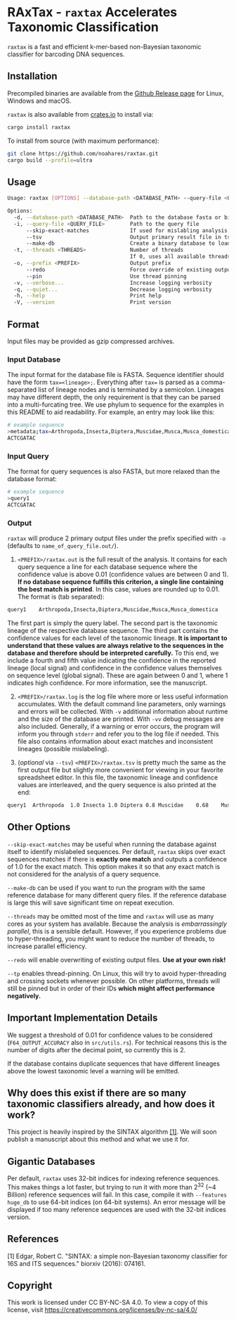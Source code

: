 # RAxTax - `raxtax` Accelerates Taxonomic Classification

`raxtax` is a fast and efficient k-mer-based non-Bayesian taxonomic classifier for barcoding DNA sequences.

## Installation

Precompiled binaries are available from the [Github Release page](https://github.com/noahares/raxtax/releases/) for Linux, Windows and macOS.

`raxtax` is also available from [crates.io](https://crates.io/crates/raxtax) to install via:
```sh
cargo install raxtax
```

To install from source (with maximum performance):
```sh
git clone https://github.com/noahares/raxtax.git
cargo build --profile=ultra
```

## Usage

```sh
Usage: raxtax [OPTIONS] --database-path <DATABASE_PATH> --query-file <QUERY_FILE>

Options:
  -d, --database-path <DATABASE_PATH>  Path to the database fasta or bin file
  -i, --query-file <QUERY_FILE>        Path to the query file
      --skip-exact-matches             If used for mislabling analysis, you want to skip exact sequence matches
      --tsv                            Output primary result file in tsv format
      --make-db                        Create a binary database to load instead of a fasta file for repeated execution
  -t, --threads <THREADS>              Number of threads
                                       If 0, uses all available threads [default: 0]
  -o, --prefix <PREFIX>                Output prefix
      --redo                           Force override of existing output files
      --pin                            Use thread pinning
  -v, --verbose...                     Increase logging verbosity
  -q, --quiet...                       Decrease logging verbosity
  -h, --help                           Print help
  -V, --version                        Print version
```

## Format

Input files may be provided as gzip compressed archives.

### Input Database

The input format for the database file is FASTA.
Sequence identifier should have the form `tax=<lineage>;`.
Everything after `tax=` is parsed as a comma-separated list of lineage nodes and is terminated by a semicolon.
Lineages may have different depth, the only requirement is that they can be parsed into a multi-furcating tree.
We use phylum to sequence for the examples in this README to aid readability.
For example, an entry may look like this:

```sh
# example sequence
>metadata;tax=Arthropoda,Insecta,Diptera,Muscidae,Musca,Musca_domestica;
ACTCGATAC
```

### Input Query

The format for query sequences is also FASTA, but more relaxed than the database format:

```sh
# example sequence
>query1
ACTCGATAC
```

### Output

`raxtax` will produce 2 primary output files under the prefix specified with `-o` (defaults to `name_of_query_file.out/`).

1. `<PREFIX>/raxtax.out` is the full result of the analysis. It contains for each query sequence a line for each database sequence where the confidence value is above 0.01 (confidence values are between 0 and 1).
**If no database sequence fulfills this criterion, a single line containing the best match is printed**.
In this case, values are rounded up to 0.01.
The format is (tab separated):

```sh
query1    Arthropoda,Insecta,Diptera,Muscidae,Musca,Musca_domestica    1.0,1.0,0.8,0.68,0.52,0.31  0.67456  0.71234
```

The first part is simply the query label.
The second part is the taxonomic lineage of the respective database sequence.
The third part contains the confidence values for each level of the taxonomic lineage.
**It is important to understand that these values are always relative to the sequences in the database and therefore should be interpreted carefully.**
To this end, we include a fourth and fifth value indicating the confidence in the reported lineage (local signal) and confidence in the confidence values themselves on sequence level (global signal).
These are again between 0 and 1, where 1 indicates high confidence.
For more information, see the manuscript.

2. `<PREFIX>/raxtax.log` is the log file where more or less useful information accumulates.
With the default command line parameters, only warnings and errors will be collected.
With `-v` additional information about runtime and the size of the database are printed.
With `-vv` debug messages are also included.
Generally, if a warning or error occurs, the program will inform you through `stderr` and refer you to the log file if needed.
This file also contains information about exact matches and inconsistent lineages (possible mislabeling).

4. (_optional_ via `--tsv`) `<PREFIX>/raxtax.tsv` is pretty much the same as the first output file but slightly more convenient for viewing in your favorite spreadsheet editor.
In this file, the taxonomic lineage and confidence values are interleaved, and the query sequence is also printed at the end:

```sh
query1  Arthropoda  1.0 Insecta 1.0 Diptera 0.8 Muscidae    0.68    Musca   0.52    Musca_domestica 0.31    0.67456 0.71234 ACTCGATAC
```

## Other Options

`--skip-exact-matches` may be useful when running the database against itself to identify mislabeled sequences. Per default, `raxtax` skips over exact sequences matches if there is **exactly one match** and outputs a confidence of 1.0 for the exact match.
This option makes it so that any exact match is not considered for the analysis of a query sequence.

`--make-db` can be used if you want to run the program with the same reference database for many different query files.
If the reference database is large this will save significant time on repeat execution.

`--threads` may be omitted most of the time and `raxtax` will use as many cores as your system has available. Because the analysis is _embarrassingly parallel_, this is a sensible default.
However, if you experience problems due to hyper-threading, you might want to reduce the number of threads, to increase parallel efficiency.

`--redo` will enable overwriting of existing output files. **Use at your own risk!**

`--tp` enables thread-pinning. On Linux, this will try to avoid hyper-threading and crossing sockets whenever possible. On other platforms, threads will still be pinned but in order of their IDs **which might affect performance negatively.**

## Important Implementation Details

We suggest a threshold of 0.01 for confidence values to be considered (`F64_OUTPUT_ACCURACY` also in `src/utils.rs`).
For technical reasons this is the number of digits after the decimal point, so currently this is 2.

If the database contains duplicate sequences that have different lineages above the lowest taxonomic level a warning will be emitted.

## Why does this exist if there are so many taxonomic classifiers already, and how does it work?

This project is heavily inspired by the SINTAX algorithm [[1]](#1).
We will soon publish a manuscript about this method and what we use it for.

## Gigantic Databases

Per default, `raxtax` uses 32-bit indices for indexing reference sequences.
This makes things a lot faster, but trying to run it with more than $2^{32}$ (~4 Billion) reference sequences will fail.
In this case, compile it with `--features huge_db` to use 64-bit indices (on 64-bit systems).
An error message will be displayed if too many reference sequences are used with the 32-bit indices version.

## References
<a id="1">[1]</a>
Edgar, Robert C. "SINTAX: a simple non-Bayesian taxonomy classifier for 16S and ITS sequences." biorxiv (2016): 074161.

## Copyright
 This work is licensed under CC BY-NC-SA 4.0.
 To view a copy of this license, visit https://creativecommons.org/licenses/by-nc-sa/4.0/
